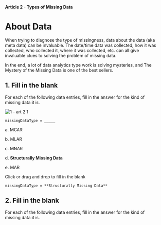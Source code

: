 **Article 2 - Types of Missing Data**

# About Data

When trying to diagnose the type of missingness, data about the data (aka meta data) can be invaluable. The date/time data was collected, how it was collected, who collected it, where it was collected, etc. can all give invaluable clues to solving the problem of missing data.

In the end, a lot of data analytics type work is solving mysteries, and The Mystery of the Missing Data is one of the best sellers.

## 1. Fill in the blank

  For each of the following data entries, fill in the answer for the kind of missing data it is.
  
  ![1 - art 2 1](https://user-images.githubusercontent.com/74751990/209634040-55891409-0174-4a60-98d9-bf4987d46f8d.jpg)

    missingDataType = _____

  a.  MCAR
  
  b.  MLAR
  
  c.  MNAR
  
  d.  **Structurally Missing Data**
  
  e.  MAR
  
  Click or drag and drop to fill in the blank
  
    missingDataType = **Structurally Missing Data**

## 2. Fill in the blank

For each of the following data entries, fill in the answer for the kind of missing data it is.
